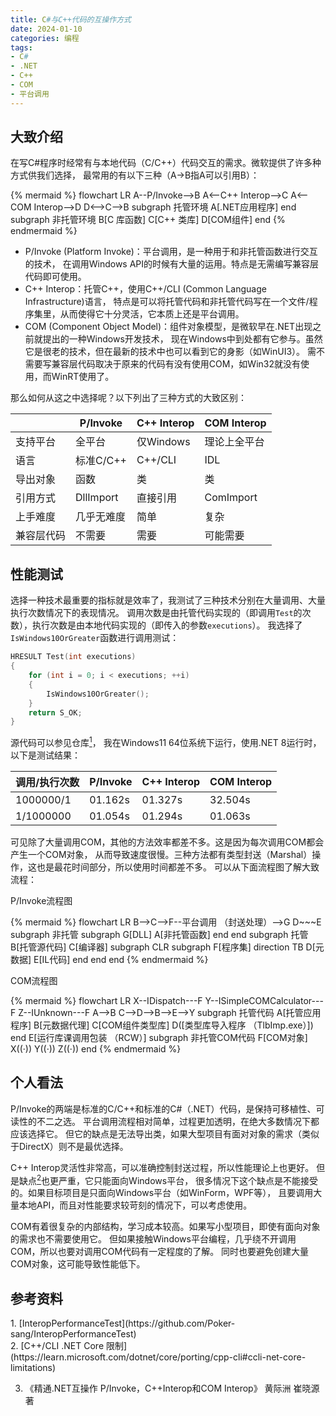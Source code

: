 ```yaml
---
title: C#与C++代码的互操作方式
date: 2024-01-10
categories: 编程
tags:
- C#
- .NET
- C++
- COM
- 平台调用
---
```

## 大致介绍

在写C#程序时经常有与本地代码（C/C++）代码交互的需求。微软提供了许多种方式供我们选择，
最常用的有以下三种（A->B指A可以引用B）：

{% mermaid %}
flowchart LR
    A--P/Invoke-->B
    A<--C++ Interop-->C
    A<--COM Interop-->D
    D<-->C-->B
    subgraph 托管环境
        A[.NET应用程序]
    end
    subgraph 非托管环境
        B[C 库函数]
        C[C++ 类库]
        D[COM组件]
    end
{% endmermaid %}

* P/Invoke (Platform Invoke)：平台调用，是一种用于和非托管函数进行交互的技术，
在调用Windows API的时候有大量的运用。特点是无需编写兼容层代码即可使用。
* C++ Interop：托管C++，使用C++/CLI (Common Language Infrastructure)语言，
特点是可以将托管代码和非托管代码写在一个文件/程序集里，从而使得它十分灵活，它本质上还是平台调用。
* COM (Component Object Model)：组件对象模型，是微软早在.NET出现之前就提出的一种Windows开发技术，
现在Windows中到处都有它参与。虽然它是很老的技术，但在最新的技术中也可以看到它的身影（如WinUI3）。
需不需要写兼容层代码取决于原来的代码有没有使用COM，如Win32就没有使用，而WinRT使用了。

那么如何从这之中选择呢？以下列出了三种方式的大致区别：

|            | P/Invoke   | C++ Interop | COM Interop  |
| ---------- | ---------- | ----------- | ------------ |
| 支持平台   | 全平台     | 仅Windows   | 理论上全平台 |
| 语言       | 标准C/C++  | C++/CLI     | IDL          |
| 导出对象   | 函数       | 类          | 类           |
| 引用方式   | DllImport  | 直接引用    | ComImport    |
| 上手难度   | 几乎无难度 | 简单        | 复杂         |
| 兼容层代码 | 不需要     | 需要        | 可能需要     |

## 性能测试

选择一种技术最重要的指标就是效率了，我测试了三种技术分别在大量调用、大量执行次数情况下的表现情况。
调用次数是由托管代码实现的（即调用`Test`的次数），执行次数是由本地代码实现的（即传入的参数`executions`）。
我选择了`IsWindows10OrGreater`函数进行调用测试：

```c++
HRESULT Test(int executions)
{
    for (int i = 0; i < executions; ++i)
    {
        IsWindows10OrGreater();
    }
    return S_OK;
}
```

源代码可以参见仓库[<sup>1<sup/>](#refer-anchor-1)，
我在Windows11 64位系统下运行，使用.NET 8运行时，以下是测试结果：

| 调用/执行次数 | P/Invoke | C++ Interop | COM Interop |
| ------------- | -------- | ----------- | ----------- |
| 1000000/1     | 01.162s  | 01.327s     | 32.504s     |
| 1/1000000     | 01.054s  | 01.294s     | 01.063s     |

可见除了大量调用COM，其他的方法效率都差不多。这是因为每次调用COM都会产生一个COM对象，
从而导致速度很慢。三种方法都有类型封送（Marshal）操作，这也是最花时间部分，所以使用时间都差不多。
可以从下面流程图了解大致流程：

P/Invoke流程图

{% mermaid %}
flowchart LR
    B-->C-->F--平台调用
    （封送处理）-->G
    D~~~E
    subgraph 非托管
        subgraph G[DLL]
            A[非托管函数]
        end
    end
    subgraph 托管
        B[托管源代码]
        C[编译器]
        subgraph CLR
            subgraph F[程序集]
                direction TB
                D[元数据]
                E[IL代码]
            end
        end
    end
{% endmermaid %}

COM流程图

{% mermaid %}
flowchart LR
    X--IDispatch---F
    Y--ISimpleCOMCalculator---F
    Z--IUnknown---F
    A-->B
    C-->D-->B-->E-->Y
    subgraph 托管代码
        A[托管应用程序]
        B[元数据代理]
        C[COM组件类型库]
        D([类型库导入程序
        （TlbImp.exe）])
    end
    E[运行库课调用包装
    （RCW）]
    subgraph 非托管COM代码
        F[COM对象]
        X((·))
        Y((·))
        Z((·))
    end
{% endmermaid %}

## 个人看法

P/Invoke的两端是标准的C/C++和标准的C#（.NET）代码，是保持可移植性、可读性的不二之选。
平台调用流程相对简单，过程更加透明，在绝大多数情况下都应该选择它。
但它的缺点是无法导出类，如果大型项目有面对对象的需求（类似于DirectX）则不是最优选择。

C++ Interop灵活性非常高，可以准确控制封送过程，所以性能理论上也更好。
但是缺点[<sup>2<sup/>](#refer-anchor-2)也更严重，它只能面向Windows平台，
很多情况下这个缺点是不能接受的。如果目标项目是只面向Windows平台（如WinForm，WPF等），
且要调用大量本地API，而且对性能要求较苛刻的情况下，可以考虑使用。

COM有着很复杂的内部结构，学习成本较高。如果写小型项目，即使有面向对象的需求也不需要使用它。
但如果接触Windows平台编程，几乎绕不开调用COM，所以也要对调用COM代码有一定程度的了解。
同时也要避免创建大量COM对象，这可能导致性能低下。

## 参考资料

<div id="refer-anchor-1"/>
1. [InteropPerformanceTest](https://github.com/Poker-sang/InteropPerformanceTest)

<div id="refer-anchor-2"/>
2. [C++/CLI .NET Core 限制](https://learn.microsoft.com/dotnet/core/porting/cpp-cli#ccli-net-core-limitations)

3. 《精通.NET互操作 P/Invoke，C++Interop和COM Interop》 黄际洲 崔晓源 著
